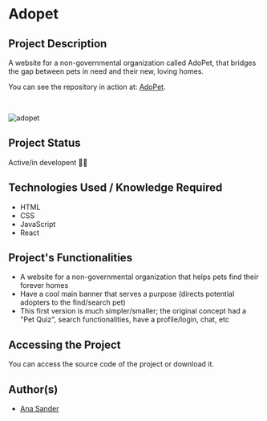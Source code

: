 <h1>Adopet</h1>

<h2>Project Description</h2>
<p>A website for a non-governmental organization called AdoPet, that bridges the gap between pets in need and their new, loving homes.</p>
<p>You can see the repository in action at: <a href='https://vercel.com/anasanders-projects/adopet'>AdoPet</a>.</p>
</br>

![adopet](https://github.com/user-attachments/assets/1e9ce1df-d42e-41dd-87a8-f78d5f56ce86)

<h2>Project Status</h2>
<p>Active/in developent 👩‍💻</p>

<h2>Technologies Used / Knowledge Required</h2>
<ul>
<li>HTML</li>
<li>CSS</li>
<li>JavaScript</li>
<li>React</li>
</ul>

<h2>Project's Functionalities</h2>
<ul>
<li>A website for a non-governmental organization that helps pets find their forever homes</li>
<li>Have a cool main banner that serves a purpose (directs potential adopters to the find/search pet)</li>
<li>This first version is much simpler/smaller; the original concept had a "Pet Quiz", search functionalities, have a profile/login, chat, etc</li>
</ul>

<h2>Accessing the Project</h2>
<p>You can access the source code of the project or download it.</p>

<h2>Author(s)</h2>
<ul>
<li><a href='https://github.com/anasander'>Ana Sander</a></li>
</ul>
